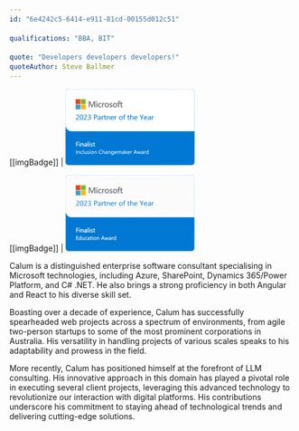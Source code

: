 ```yaml
---
id: "6e4242c5-6414-e911-81cd-00155d012c51"

qualifications: "BBA, BIT"

quote: "Developers developers developers!"
quoteAuthor: Steve Ballmer
---
```


[[imgBadge]]
| ![](../badges/Certification-poty-finalist-inclusion-shrunk.png)

[[imgBadge]]
| ![](../badges/Certification-poty-finalist-education-shrunk.png)

Calum is a distinguished enterprise software consultant specialising in Microsoft technologies, including Azure, SharePoint, Dynamics 365/Power Platform, and C# .NET. He also brings a strong proficiency in both Angular and React to his diverse skill set.

Boasting over a decade of experience, Calum has successfully spearheaded web projects across a spectrum of environments, from agile two-person startups to some of the most prominent corporations in Australia. His versatility in handling projects of various scales speaks to his adaptability and prowess in the field.

More recently, Calum has positioned himself at the forefront of LLM consulting. His innovative approach in this domain has played a pivotal role in executing several client projects, leveraging this advanced technology to revolutionize our interaction with digital platforms. His contributions underscore his commitment to staying ahead of technological trends and delivering cutting-edge solutions.
